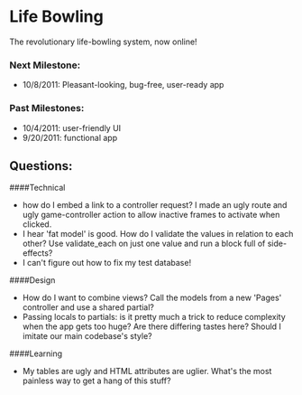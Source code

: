 # Life Bowling

The revolutionary life-bowling system, now online!

### Next Milestone:
* 10/8/2011: Pleasant-looking, bug-free, user-ready app

### Past Milestones:
* 10/4/2011: user-friendly UI
* 9/20/2011: functional app

## Questions:
####Technical
* how do I embed a link to a controller request?  I made an
ugly route and ugly game-controller action to allow inactive frames to
activate when clicked.
* I hear 'fat model' is good.  How do I validate the values
in relation to each other?  Use validate_each on just one value
and run a block full of side-effects?
* I can't figure out how to fix my test database!

####Design
* How do I want to combine views?
Call the models from a new 'Pages' controller and use a shared partial?
* Passing locals to partials: is it pretty much a trick to reduce complexity
when the app gets too huge?  Are there differing tastes here?  Should I imitate
our main codebase's style?

####Learning
* My tables are ugly and HTML attributes are uglier.
What's the most painless way to get a hang of this stuff?

